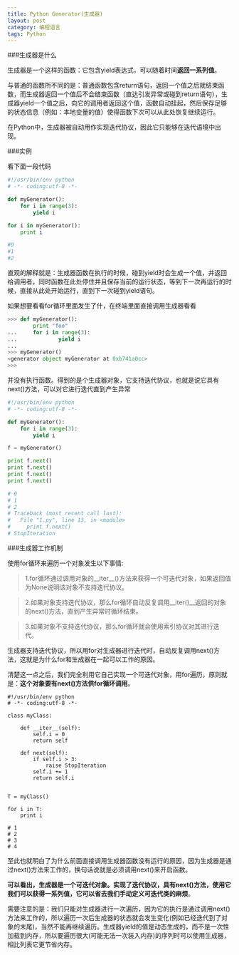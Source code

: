 ```yaml
---
title: Python Generator(生成器) 
layout: post
category: 编程语言
tags: Python
---
```


###生成器是什么



生成器是一个这样的函数：它包含yield表达式，可以随着时间**返回一系列值**。


与普通的函数所不同的是：普通函数包含return语句，返回一个值之后就结束函数，而生成器返回一个值后不会结束函数（直达引发异常或碰到return语句），生成器yield一个值之后，向它的调用者返回这个值，函数自动挂起，然后保存足够的状态信息（例如：本地变量的值）使得函数下次可以从此处恢复继续运行。


在Python中，生成器被自动用作实现迭代协议，因此它只能够在迭代语境中出现。



###实例



看下面一段代码

```python
#!/usr/bin/env python
# -*- coding:utf-8 -*-

def myGenerator():
    for i in range(3):
        yield i

for i in myGenerator():
    print i

#0
#1
#2
```

直观的解释就是：生成器函数在执行的时候，碰到yield时会生成一个值，并返回给调用者，同时函数在此处停住并且保存当前的运行状态，等到下一次再运行的时候，直接从此处开始运行，直到下一次碰到yield语句。



如果想要看看for循环里面发生了什，在终端里面直接调用生成器看看

```python
>>> def myGenerator():
        print "foo"
...     for i in range(3):
...             yield i
... 
>>> myGenerator()
<generator object myGenerator at 0xb741a0cc>
>>> 
```

并没有执行函数。得到的是个生成器对象，它支持迭代协议，也就是说它具有next()方法，可以对它进行迭代直到产生异常

```python
#!/usr/bin/env python
# -*- coding:utf-8 -*-

def myGenerator():
    for i in range(3):
        yield i

f = myGenerator()

print f.next()
print f.next()
print f.next()
print f.next()

# 0
# 1
# 2
# Traceback (most recent call last):
#   File "1.py", line 13, in <module>
#     print f.next()
# StopIteration
```


###生成器工作机制


使用for循环来遍历一个对象发生以下事情:

>1.for循环通过调用对象的\_\_iter\_\_()方法来获得一个可迭代对象，如果返回值为None说明该对象不支持迭代协议。

>2.如果对象支持迭代协议，那么for循环自动反复调用\_\_iter()\_\_返回的对象的next()方法，直到产生异常时循环结束。

>3.如果对象不支持迭代协议，那么for循环就会使用索引协议对其进行迭代。



生成器支持迭代协议，所以用for对生成器进行迭代时，自动反复调用next()方法，这就是为什么for和生成器在一起可以工作的原因。



清楚这一点之后，我们完全利用它自己实现一个可迭代对象，用for遍历，原则就是：**这个对象要有next()方法供for循环调用**。

```
#!/usr/bin/env python
# -*- coding:utf-8 -*-

class myClass:

    def __iter__(self):
        self.i = 0
        return self

    def next(self):
        if self.i > 3:
            raise StopIteration
        self.i += 1
        return self.i


T = myClass()

for i in T:
    print i

# 1
# 2
# 3
# 4
```



至此也就明白了为什么前面直接调用生成器函数没有运行的原因，因为生成器是通过next()方法来工作的，换句话说就是必须调用next()来开启函数。



**可以看出，生成器是一个可迭代对象。实现了迭代协议，具有next()方法，使用它我们可以获得一系列值，它可以省去我们手动定义可迭代类的麻烦**。



需要注意的是：我们只能对生成器进行一次遍历，因为它的执行是通过调用next()方法来工作的，所以遍历一次后生成器的状态就会发生变化(例如已经迭代到了对象的末尾)，当然不能再继续遍历。生成器yield的值是动态生成的，而不是一次性加载到内存，所以要遍历很大(可能无法一次装入内存)的序列时可以使用生成器，相比列表它更节省内存。
